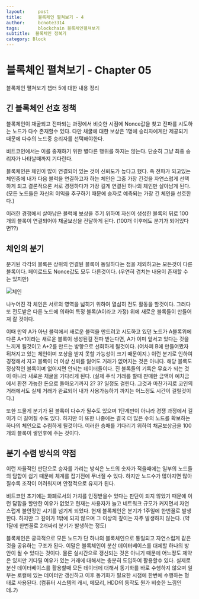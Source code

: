 ```yaml
---
layout:     post
title:      블록체인 펼쳐보기 - 4
author:     bcnote3314
tags: 		blockchain 블록체인펼쳐보기
subtitle:  블록체인 정복기	
category: Block
---
```


# 블록체인 펼쳐보기 - Chapter 05

블록체인 펼쳐보기 챕터 5에 대한 내용 정리

## 긴 블록체인 선호 정책

블록체인이 채굴되고 전파되는 과정에서 비슷한 시점에 Nonce값을 찾고 전파를 시도하는 노드가 다수 존재할수 있다.
다만 채굴에 대한 보상은 1명에 승리자에게만 제공되기 때문에 다수의 노드중 승리자를 선택해야한다.

비트코인에서는 이를 중재하기 위한 별다른 행위를 하지는 않는다. 단순히 그냥 최종 승리자가 나타날때까지 기다린다. 

블록체인은 체인이 많이 연결되어 있는 것이 신뢰도가 높다고 했다. 즉 전파가 되고있는 체인중에 내가 다음 블럭을 연결하고자 하는 체인은 그중 가장 긴것을 자연스럽게 선택하게 되고 결론적으론 서로 경쟁하다가 가장 길게 연결된 하나의 체인만 살아남게 된다. (모든 노드들은 자신의 이익을 추구하기 때문에 승자로 예측되는 가장 긴 체인을 선호한다.)

이러한 경쟁에서 살아남은 블럭에 보상을 주기 위하여 자신이 생성한 블록의 뒤로 100개의 블록이 연결되어야 채굴보상을 전달하게 된다. (100개 이후에도 분기가 되어있다면??)


## 체인의 분기

분기된 각각의 블록은 상위의 연결된 블록이 동일하다는 점을 제외하고는 모든것이 다른 블록이다.
페이로드도 Nonce값도 모두 다른것이다. (우연히 겹치는 내용이 존재할 수는 있지만)

![체인](http://drive.google.com/uc?export=view&id=1svDb-xMTMJH8kbiq-u6qvFHm4XL96MoK)

나누어진 각 체인은 서로의 영역을 넓히기 위하여 열심히 전도 활동을 할것이다.
그러다 또 전도받은 다른 노드에 의하여 특정 블록(A이라고 가정) 위에 새로운 블록들이 만들어져 갈 것이다.

이때 만약 A가 아닌 블럭에서 새로운 블럭을 만드려고 시도하고 있던 노드가 A블록위에 다른 A+1이라는 새로운 블록이 생성된걸 전파 받는다면, A가 이미 앞서고 있다는 것을 느끼게 될것이고 A+2를 만드는 방향으로 선회하게 될것이다. (어차피 B에 만들어봤자 뒤쳐지고 있는 체인이며 포상을 받지 못할 가능성이 크기 때문이지.)
이런 분기로 인하여 경쟁해서 지고 블록이 더 이상 신뢰를 잃어도 거래가 없어지는 것은 아니다. 해당 블록도 정상적인 블록이며 없어지면 안되는 데이터들이다.
진 블록들의 기록은 무효가 되는 것이 아니라 새로운 채굴을 기다리게 된다. (실제 주식 거래를 할때 판매한 금액이 예치금에서 환전 가능한 돈으로 돌아오기까지 2? 3? 일정도 걸린다. 그것과 마찬가지로 코인의 거래에서도 실제 거래가 완료되어 내가 사용가능하기 까지는 어느정도 시간이 걸릴것이다.)

또한 드물게 분기가 된 블록이 다수가 될수도 있으며 1단계만이 아니라 경쟁 과정에서 길이가 더 길어질 수도 있다. 하지만 이 또한 나중에는 결국 더 많은 수의 노드를 확보하는 하나의 체인으로 수렴하게 될것이다.
이러한 승패를 기다리기 위하여 채굴보상금을 100개의 블록이 쌓인후에 주는 것이다. 

## 분기 수렴 방식의 약점

이런 자율적인 판단으로 승자를 가리는 방식은 노드의 숫자가 적을때에는 일부의 노드들의 담합이 쉽기 때문에 체계를 잡기전에 무너질 수 있다.
하지만 노드수가 많아지면 많아질수록 조작이 어려워지며 안정적으로 유지가 된다.

비트코인 초기에는 화폐로서의 가치를 인정받을수 있다는 판단이 되지 않았기 때문에 이런 담합을 할만한 이유가 없었고 현재는 사용자가 늘고 네트워크 규모가 커지면서 자연스럽게 불안정안 시기를 넘기게 되었다.
현재 블록체인은 분기가 1주일에 한번꼴로 발생한다. 하지만 그 깊이가 1밖에 되지 않으며 그 이상의 깊이는 자주 발생하지 않는다. (약 1달에 한번꼴로 2개짜리 분기가 발생하는 정도)

블록체인은 궁극적으로 모든 노드가 단 하나의 블록체인으로 통일되고 자연스럽게 같은것을 공유하는 구조가 된다. 
이말은 블록체인이 분산 데이터베이스를 대체할 하나의 방안이 될 수 있다는 것이다. 물론 실시간으로 갱신되는 것은 아니기 때문에 어느정도 제약은 있지만 기다릴 여유가 있는 거래에 대해서는 충분히 도입하여 활용할수 있다. 
실제로 분산 데이터베이스를 활용할때 모든 데이터에 대해서 동기화를 바로 수행하지 않으며 일부는 로컬에 있는 데이터만 갱신하고 이후 동기화가 필요한 시점에 한번에 수행하는 형태로 사용된다. (컴퓨터 시스템의 캐시, 메모리, HDD의 동작도 뭔가 비슷한 느낌인데..?)
